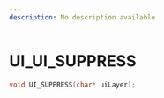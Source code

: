 ```yaml
---
description: No description available 
---
```


# UI\_UI_SUPPRESS

```cpp
void UI_SUPPRESS(char* uiLayer);
```